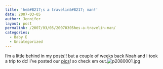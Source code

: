 ```yaml
---
title: 'he&#8217;s a travelin&#8217; man!'
date: 2007-03-05
author: Jennifer
layout: post
permalink: /2007/03/05/20070305hes-a-travelin-man/
categories:
  - Baby E
  - Uncategorized
---
```

I&#8217;m a little behind in my posts!! but a couple of weeks back Noah and I took a trip to dc! i&#8217;ve posted our [pics](http://www.flickr.com/photos/jenniferandJennifers_photos/ "pics")! so check em out.<img id="image130" alt="p2080001.jpg" src="http://static.squarespace.com/static/50db6bb3e4b015296cd43789/50dfa5b1e4b0dc6320e0b5ea/50dfa5b1e4b0dc6320e0b661/1173115106000/?format=original" />
